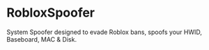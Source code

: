 # RobloxSpoofer
System Spoofer designed to evade Roblox bans, spoofs your HWID, Baseboard, MAC &amp; Disk.

